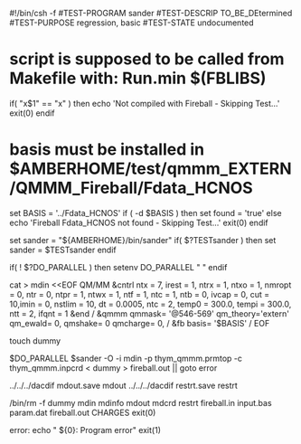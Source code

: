 #!/bin/csh -f
#TEST-PROGRAM sander
#TEST-DESCRIP TO_BE_DEtermined
#TEST-PURPOSE regression, basic
#TEST-STATE   undocumented

# script is supposed to be called from Makefile with: Run.min $(FBLIBS)
if(  "x$1" == "x" ) then
    echo 'Not compiled with Fireball - Skipping Test...'
    exit(0)
endif

# basis must be installed in $AMBERHOME/test/qmmm_EXTERN/QMMM_Fireball/Fdata_HCNOS
set BASIS = '../Fdata_HCNOS'
if ( -d $BASIS ) then
    set found = 'true'
else
    echo 'Fireball Fdata_HCNOS not found - Skipping Test...'
    exit(0)
endif

set sander = "${AMBERHOME}/bin/sander"
if( $?TESTsander ) then
    set sander = $TESTsander
endif

if( ! $?DO_PARALLEL ) then
    setenv DO_PARALLEL " "
endif

cat > mdin <<EOF
QM/MM 
 &cntrl
 ntx = 7, irest = 1, ntrx = 1,
 ntxo = 1, nmropt = 0, ntr = 0,
 ntpr = 1, ntwx = 1,
 ntf = 1,  ntc = 1, ntb = 0, ivcap = 0,
 cut = 10,imin = 0, nstlim = 10, dt = 0.0005,
 ntc = 2, temp0 = 300.0, tempi = 300.0,
 ntt = 2,
 ifqnt = 1
 &end
/
 &qmmm
 qmmask= '@546-569'
 qm_theory='extern'
 qm_ewald= 0,
 qmshake= 0 
 qmcharge= 0,
/
 &fb
 basis= '$BASIS'
/
EOF

touch dummy

$DO_PARALLEL $sander -O -i mdin -p thym_qmmm.prmtop -c thym_qmmm.inpcrd < dummy > fireball.out || goto error

../../../dacdif mdout.save mdout
../../../dacdif restrt.save restrt

/bin/rm -f dummy mdin mdinfo mdout mdcrd restrt fireball.in input.bas param.dat fireball.out CHARGES
exit(0)

error:
echo "  ${0}:  Program error"
exit(1)








